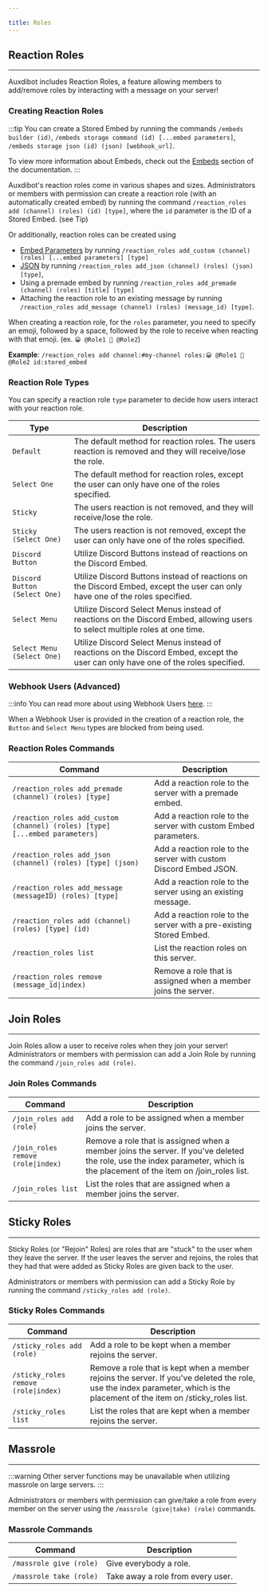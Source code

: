 ```yaml
---

title: Roles
---
```


## Reaction Roles

-----

Auxdibot includes Reaction Roles, a feature allowing members to add/remove roles by interacting with a message on your server!

### Creating Reaction Roles

:::tip
You can create a Stored Embed by running the commands `/embeds builder (id)`, `/embeds storage command (id) [...embed parameters]`, `/embeds storage json (id) (json) [webhook_url]`.

To view more information about Embeds, check out the [Embeds](/modules/embeds) section of the documentation.
:::

Auxdibot's reaction roles come in various shapes and sizes. Administrators or members with permission can create a reaction role (with an automatically created embed) by running the command `/reaction_roles add (channel) (roles) (id) [type]`, where the `id` parameter is the ID of a Stored Embed. (see Tip)

Or additionally, reaction roles can be created using 
* [Embed Parameters](/modules/embeds#embed-parameters) by running `/reaction_roles add_custom (channel) (roles) [...embed parameters] [type]` 
* [JSON](/modules/embeds#json-advanced) by running `/reaction_roles add_json (channel) (roles) (json) [type]`, 
* Using a premade embed by running `/reaction_roles add_premade (channel) (roles) [title] [type]` 
* Attaching the reaction role to an existing message by running `/reaction_roles add_message (channel) (roles) (message_id) [type]`.


When creating a reaction role, for the `roles` parameter, you need to specify an emoji, followed by a space, followed by the role to receive when reacting with that emoji. (ex. `😀 @Role1 🤖 @Role2`)

**Example**: `/reaction_roles add channel:#my-channel roles:😀 @Role1 🤖 @Role2 id:stored_embed`

### Reaction Role Types

You can specify a reaction role `type` parameter to decide how users interact with your reaction role.

| Type | Description |
|-----------|-------------|
| `Default` | The default method for reaction roles. The users reaction is removed and they will receive/lose the role. |
| `Select One`   |  The default method for reaction roles, except the user can only have one of the roles specified. |
| `Sticky` | The users reaction is not removed, and they will receive/lose the role. |
| `Sticky (Select One)` | The users reaction is not removed, except the user can only have one of the roles specified. |
| `Discord Button` | Utilize Discord Buttons instead of reactions on the Discord Embed. |
| `Discord Button (Select One)` | Utilize Discord Buttons instead of reactions on the Discord Embed, except the user can only have one of the roles specified. |
| `Select Menu` | Utilize Discord Select Menus instead of reactions on the Discord Embed, allowing users to select multiple roles at one time. |
| `Select Menu (Select One)` | Utilize Discord Select Menus instead of reactions on the Discord Embed, except the user can only have one of the roles specified. |

### Webhook Users (Advanced)

:::info
You can read more about using Webhook Users [here](/modules/embeds#webhook-users-advanced).
:::

When a Webhook User is provided in the creation of a reaction role, the `Button` and `Select Menu` types are blocked from being used.

### Reaction Roles Commands



| Command | Description |
| --- | --- |
| `/reaction_roles add_premade (channel) (roles) [type]` | Add a reaction role to the server with a premade embed. |
| `/reaction_roles add_custom (channel) (roles) [type] [...embed parameters]` | Add a reaction role to the server with custom Embed parameters. |
| `/reaction_roles add_json (channel) (roles) [type] (json)` | Add a reaction role to the server with custom Discord Embed JSON. |
| `/reaction_roles add_message (messageID) (roles) [type]` | Add a reaction role to the server using an existing message. |
| `/reaction_roles add (channel) (roles) [type] (id)` | Add a reaction role to the server with a pre-existing Stored Embed. |
| `/reaction_roles list` | List the reaction roles on this server. |
| `/reaction_roles remove (message_id\|index)` | Remove a role that is assigned when a member joins the server. |
 
## Join Roles

-----

Join Roles allow a user to receive roles when they join your server! Administrators or members with permission can add a Join Role by running the command `/join_roles add (role)`.

### Join Roles Commands

| Command | Description |
| --- | --- |
| `/join_roles add (role)` | Add a role to be assigned when a member joins the server. |
| `/join_roles remove (role\|index)` | Remove a role that is assigned when a member joins the server. If you've deleted the role, use the index parameter, which is the placement of the item on /join_roles list. |
| `/join_roles list` | List the roles that are assigned when a member joins the server. |
 
## Sticky Roles

-----

Sticky Roles (or "Rejoin" Roles) are roles that are "stuck" to the user when they leave the server. If the user leaves the server and rejoins, the roles that they had that were added as Sticky Roles are given back to the user.

Administrators or members with permission can add a Sticky Role by running the command `/sticky_roles add (role)`.

### Sticky Roles Commands

| Command | Description |
| --- | --- |
| `/sticky_roles add (role)` | Add a role to be kept when a member rejoins the server. |
| `/sticky_roles remove (role\|index)` | Remove a role that is kept when a member rejoins the server. If you've deleted the role, use the index parameter, which is the placement of the item on /sticky_roles list. |
| `/sticky_roles list` | List the roles that are kept when a member rejoins the server. |

## Massrole

-----

:::warning
Other server functions may be unavailable when utilizing massrole on large servers.
:::

Administrators or members with permission can give/take a role from every member on the server using the `/massrole (give|take) (role)` commands.

### Massrole Commands

| Command | Description |
| --- | --- |
| `/massrole give (role)` | Give everybody a role. |
| `/massrole take (role)` | Take away a role from every user. |
 